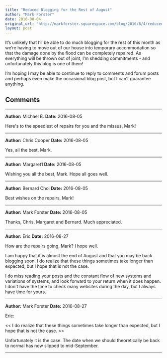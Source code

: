 ```yaml
---
title: "Reduced Blogging for the Rest of August"
author: "Mark Forster"
date: 2016-08-04
original_url: "http://markforster.squarespace.com/blog/2016/8/4/reduced-blogging-for-the-rest-of-august.html"
layout: post
---
```


It’s unlikely that I’ll be able to do much blogging for the rest of this month as we’re having to move out of our house into temporary accommodation so that the damage done by the flood can be completely repaired. As everything will be thrown out of joint, I’m shedding commitments - and unfortunately this blog is one of them!

I’m hoping I may be able to continue to reply to comments and forum posts and perhaps even make the occasional blog post, but I can’t guarantee anything.


## Comments

---

**Author:** Michael B.
**Date:** 2016-08-05

Here's to the speediest of repairs for you and the missus, Mark!

---

**Author:** Chris Cooper
**Date:** 2016-08-05

Yes, all the best, Mark.

---

**Author:** Margaret1
**Date:** 2016-08-05

Wishing you all the best, Mark. Hope all goes well.

---

**Author:** Bernard Choi
**Date:** 2016-08-05

Best wishes on the repairs, Mark!

---

**Author:** Mark Forster
**Date:** 2016-08-05

Thanks, Chris, Margaret and Bernard. Much appreciated.

---

**Author:** Eric
**Date:** 2016-08-27

How are the repairs going, Mark? I hope well.   
  
I am happy that it is almost the end of August and that you may be back blogging soon. I do realize that these things sometimes take longer than expected, but I hope that is not the case.  
  
I do miss reading your posts and the constant flow of new systems and variations of systems, and look forward to your return when it does happen. I don't have the time to check many websites during the day, but I always have time for yours.

---

**Author:** Mark Forster
**Date:** 2016-08-27

Eric:  
  
<< I do realize that these things sometimes take longer than expected, but I hope that is not the case. >>  
  
Unfortunately it is the case. The date when we should theoretically be back to normal has now slipped to mid-September.

---
